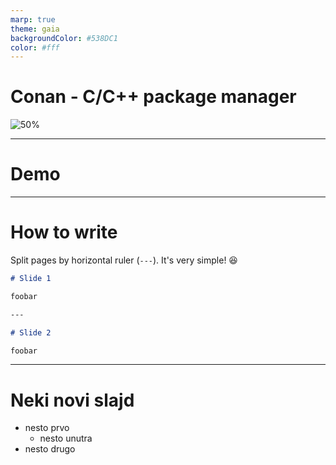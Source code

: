 ```yaml
---
marp: true
theme: gaia
backgroundColor: #538DC1
color: #fff
---
```


<!-- _class: lead -->

# Conan - C/C++ package manager

![50%](https://conan.io/img/jfrog_conan_logo.png)

---

<!-- _class: lead -->

# Demo

<!--
- link na github
- pokrenuti demo sa webcam
- pokazati source code
- najaviti
-->

---

# How to write

Split pages by horizontal ruler (`---`). It's very simple! :satisfied:

```markdown
# Slide 1

foobar

---

# Slide 2

foobar
```

---

# Neki novi slajd

- nesto prvo
    - nesto unutra
- nesto drugo

